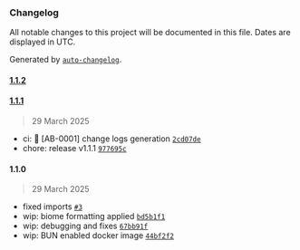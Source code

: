 ### Changelog

All notable changes to this project will be documented in this file. Dates are displayed in UTC.

Generated by [`auto-changelog`](https://github.com/CookPete/auto-changelog).

#### [1.1.2](https://github.com/PublikPrinciple/obsidian-mcp-rest/compare/1.1.1...1.1.2)

#### [1.1.1](https://github.com/PublikPrinciple/obsidian-mcp-rest/compare/1.1.0...1.1.1)

> 29 March 2025

- ci: 🚀 [AB-0001] change logs generation [`2cd07de`](https://github.com/PublikPrinciple/obsidian-mcp-rest/commit/2cd07dea69ec25ab497216cd5f332bcdf7a9b6eb)
- chore: release v1.1.1 [`977695c`](https://github.com/PublikPrinciple/obsidian-mcp-rest/commit/977695c214dd13ad9f57e74a1cfc6428568d7728)

#### 1.1.0

> 29 March 2025

- fixed imports [`#3`](https://github.com/PublikPrinciple/obsidian-mcp-rest/pull/3)
- wip: biome formatting applied [`bd5b1f1`](https://github.com/PublikPrinciple/obsidian-mcp-rest/commit/bd5b1f15ece4fb67a3476c2c3e4415bbfcf76dfe)
- wip: debugging and fixes [`67bb91f`](https://github.com/PublikPrinciple/obsidian-mcp-rest/commit/67bb91fa529fd8b14223b1d9b118ebc68c26a647)
- wip: BUN enabled docker image [`44bf2f2`](https://github.com/PublikPrinciple/obsidian-mcp-rest/commit/44bf2f2ba3437b540636514f960c04810133494e)
